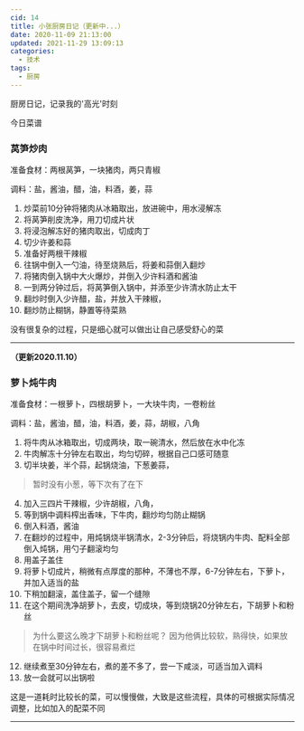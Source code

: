 ```yaml
---
cid: 14
title: 小张厨房日记（更新中...）
date: 2020-11-09 21:13:00
updated: 2021-11-29 13:09:13
categories: 
  - 技术
tags: 
  - 厨房
---
```






厨房日记，记录我的'高光'时刻

<!-- more -->

今日菜谱


### 莴笋炒肉

准备食材：两根莴笋，一块猪肉，两只青椒

调料：盐，酱油，醋，油，料酒，姜，蒜

1. 炒菜前10分钟将猪肉从冰箱取出，放进碗中，用水浸解冻
2. 将莴笋削皮洗净，用刀切成片状
3. 将浸泡解冻好的猪肉取出，切成肉丁
4. 切少许姜和蒜
5. 准备好两根干辣椒
6. 往锅中倒入一勺油，待至烧熟后，将姜和蒜倒入翻炒
7. 将猪肉倒入锅中大火爆炒，并倒入少许料酒和酱油
8. 一到两分钟过后，将莴笋倒入锅中，并添至少许清水防止太干
9. 翻炒时倒入少许醋，盐，并放入干辣椒，
10. 翻炒防止糊锅，静置等待菜熟

没有很复杂的过程，只是细心就可以做出让自己感受舒心的菜

---

**（更新2020.11.10）**
### 萝卜炖牛肉

准备食材：一根萝卜，四根胡萝卜，一大块牛肉，一卷粉丝

调料：盐，酱油，醋，油，料酒，姜，蒜，胡椒，八角

1. 将牛肉从冰箱取出，切成两块，取一碗清水，然后放在水中化冻
2. 牛肉解冻十分钟左右取出，均匀切碎，根据自己口感可随意
3. 切半块姜，半个蒜，起锅烧油，下葱姜蒜，
>暂时没有小葱，等下次有了在下
4. 加入三四片干辣椒，少许胡椒，八角，
5. 等到锅中调料榨出香味，下牛肉，翻炒均匀防止糊锅
6. 倒入料酒，酱油
7. 在翻炒的过程中，用炖锅烧半锅清水，2-3分钟后，将烧锅内牛肉、配料全部倒入炖锅，用勺子翻滚均匀
8. 用盖子盖住
9. 将萝卜切成片，稍微有点厚度的那种，不薄也不厚，6-7分钟左右，下萝卜，并加入适当的盐
10. 下稍加翻滚，盖住盖子，留一个缝隙
11. 在这个期间洗净胡萝卜，去皮，切成块，等到烧锅20分钟左右，下胡萝卜和粉丝
>为什么要这么晚才下胡萝卜和粉丝呢？
>因为他俩比较软，熟得快，如果放在锅中时间过长，很容易煮烂
12. 继续煮至30分钟左右，煮的差不多了，尝一下咸淡，可适当加入调料
13. 放一会就可以出锅啦

这是一道耗时比较长的菜，可以慢慢做，大致是这些流程，具体的可根据实际情况调整，比如加入的配菜不同

---